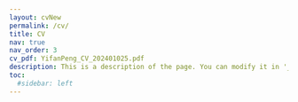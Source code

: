 ```yaml
---
layout: cvNew
permalink: /cv/
title: CV
nav: true
nav_order: 3
cv_pdf: YifanPeng_CV_202401025.pdf
description: This is a description of the page. You can modify it in '_pages/cv.md'. You can also change or remove the top pdf download button. You can find my cv here. Change 1.
toc:
  #sidebar: left
---
```

